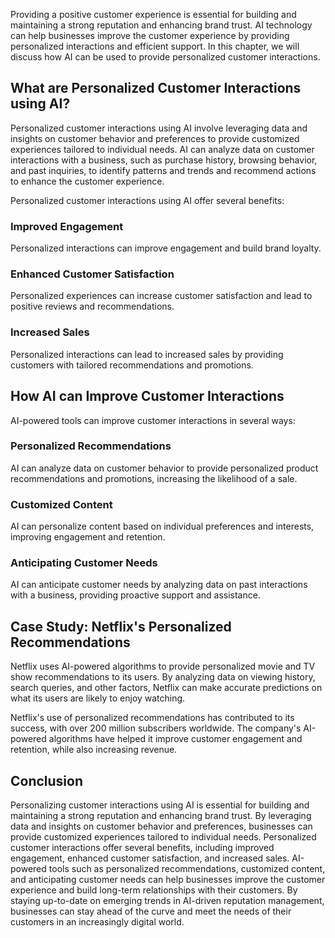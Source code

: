 
Providing a positive customer experience is essential for building and maintaining a strong reputation and enhancing brand trust. AI technology can help businesses improve the customer experience by providing personalized interactions and efficient support. In this chapter, we will discuss how AI can be used to provide personalized customer interactions.

What are Personalized Customer Interactions using AI?
-----------------------------------------------------

Personalized customer interactions using AI involve leveraging data and insights on customer behavior and preferences to provide customized experiences tailored to individual needs. AI can analyze data on customer interactions with a business, such as purchase history, browsing behavior, and past inquiries, to identify patterns and trends and recommend actions to enhance the customer experience.

Personalized customer interactions using AI offer several benefits:

### Improved Engagement

Personalized interactions can improve engagement and build brand loyalty.

### Enhanced Customer Satisfaction

Personalized experiences can increase customer satisfaction and lead to positive reviews and recommendations.

### Increased Sales

Personalized interactions can lead to increased sales by providing customers with tailored recommendations and promotions.

How AI can Improve Customer Interactions
----------------------------------------

AI-powered tools can improve customer interactions in several ways:

### Personalized Recommendations

AI can analyze data on customer behavior to provide personalized product recommendations and promotions, increasing the likelihood of a sale.

### Customized Content

AI can personalize content based on individual preferences and interests, improving engagement and retention.

### Anticipating Customer Needs

AI can anticipate customer needs by analyzing data on past interactions with a business, providing proactive support and assistance.

Case Study: Netflix's Personalized Recommendations
--------------------------------------------------

Netflix uses AI-powered algorithms to provide personalized movie and TV show recommendations to its users. By analyzing data on viewing history, search queries, and other factors, Netflix can make accurate predictions on what its users are likely to enjoy watching.

Netflix's use of personalized recommendations has contributed to its success, with over 200 million subscribers worldwide. The company's AI-powered algorithms have helped it improve customer engagement and retention, while also increasing revenue.

Conclusion
----------

Personalizing customer interactions using AI is essential for building and maintaining a strong reputation and enhancing brand trust. By leveraging data and insights on customer behavior and preferences, businesses can provide customized experiences tailored to individual needs. Personalized customer interactions offer several benefits, including improved engagement, enhanced customer satisfaction, and increased sales. AI-powered tools such as personalized recommendations, customized content, and anticipating customer needs can help businesses improve the customer experience and build long-term relationships with their customers. By staying up-to-date on emerging trends in AI-driven reputation management, businesses can stay ahead of the curve and meet the needs of their customers in an increasingly digital world.
